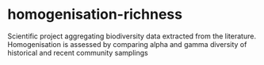# homogenisation-richness
 Scientific project aggregating biodiversity data extracted from the literature. Homogenisation is assessed by comparing alpha and gamma diversity of historical and recent community samplings 
